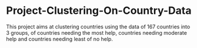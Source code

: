 # Project-Clustering-On-Country-Data
This project aims at clustering countries using the data of 167 countries into 3 groups, of countries needing the most help, countries needing moderate help and countries needing least of no help.
